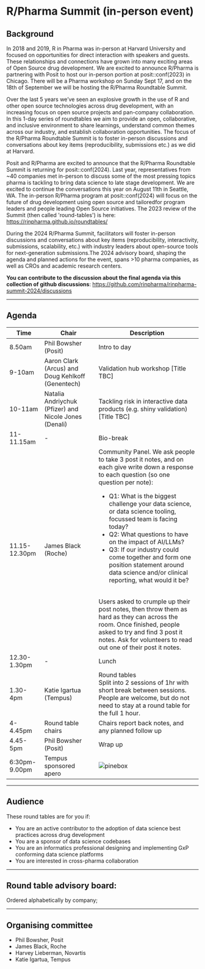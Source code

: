 # R/Pharma Summit (in-person event)

## Background

In 2018 and 2019, R in Pharma was in-person at Harvard University and focused on opportunities for direct interaction with speakers and guests. These relationships and connections have grown into many exciting areas of Open Source drug development. We are excited to announce R/Pharma is partnering with Posit to host our in-person portion at posit::conf(2023) in Chicago. There will be a Pharma workshop on Sunday Sept 17, and on the 18th of September we will be hosting the R/Pharma Roundtable Summit. 

Over the last 5 years we’ve seen an explosive growth in the use of R and other open source technologies across drug development, with an increasing focus on open source projects and pan-company collaboration. In this 1-day series of roundtables we aim to provide an open, collaborative, and inclusive environment to share learnings, understand common themes across our industry, and establish collaboration opportunities. The focus of the R/Pharma Roundtable Summit is to foster in-person discussions and conversations about key items (reproducibility, submissions etc.) as we did at Harvard.

Posit and R/Pharma are excited to announce that the R/Pharma Roundtable Summit is returning for posit::conf(2024). Last year, representatives from ~40 companies met in-person to discuss some of the most pressing topics pharma is tackling to bring data science to late stage development. We are excited to continue the conversations this year on August 11th in Seattle, WA. The in-person R/Pharma program at posit::conf(2024) will focus on the future of drug development using open source and tailoredfor program leaders and people leading Open Source initiatives. The 2023 review of the Summit (then called 'round-tables') is here: https://rinpharma.github.io/roundtables/

During the 2024 R/Pharma Summit, facilitators will foster in-person discussions and conversations about key items (reproducibility, interactivity, submissions, scalability, etc.) with industry leaders about open-source tools for next-generation submissions.The 2024 advisory board, shaping the agenda and planned actions for the event, spans >10 pharma companies, as well as CROs and academic research centers.

**You can contribute to the discussion about the final agenda via this collection of github discussions**: https://github.com/rinpharma/rinpharma-summit-2024/discussions

___

## Agenda

Time | Chair | Description
--- | --- | ---
8.50am | Phil Bowsher (Posit) | Intro to day 
9-10am | Aaron Clark (Arcus) and Doug Kehlkoff (Genentech) | Validation hub workshop [Title TBC]
10-11am | Natalia Andriychuk (Pfizer) and Nicole Jones (Denali) | Tackling risk in interactive data products (e.g. shiny validation) [Title TBC]
11-11.15am | - | Bio-break
11.15-12.30pm | James Black (Roche) | Community Panel. We ask people to take 3 post it notes, and on each give write down a response to each question (so one question per note): <ul><li>Q1: What is the biggest challenge your data science, or data science tooling, focussed team is facing today?</li><li>Q2: What questions to have on the impact of AI/LLMs?</li><li>Q3: If our industry could come together and form one position statement around data science and/or clinical reporting, what would it be?</li></ul> </br> Users asked to crumple up their post notes, then throw them as hard as they can across the room. Once finished, people asked to try and find 3 post it notes. Ask for volunteers to read out one of their post it notes.
12.30-1.30pm | - | Lunch
1.30-4pm | Katie Igartua (Tempus) | Round tables </br> Split into 2 sessions of 1hr with short break between sessions. People are welcome, but do not need to stay at a round table for the full 1 hour. 
4-4.45pm | Round table chairs | Chairs report back notes, and any planned follow up
4.45-5pm | Phil Bowsher (Posit) | Wrap up
6:30pm-9.00pm | Tempus sponsored apero | ![pinebox](https://github.com/rinpharma/rinpharma-summit-2024/assets/2760096/c4ca8802-4881-4250-b8fb-e22cedc48120)
___

## Audience

These round tables are for you if:

- You are an active contributor to the adoption of data science best practices across drug development
- You are a sponsor of data science codebases
- You are an informatics professional designing and implementing GxP conforming data science platforms 
- You are interested in cross-pharma collaboration

___

## Round table advisory board: 

Ordered alphabetically by company;

___

## Organising committee

- Phil Bowsher, Posit
- James Black, Roche
- Harvey Lieberman, Novartis
- Katie Igartua, Tempus



